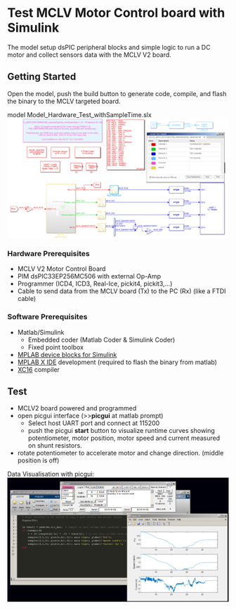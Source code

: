 # Test MCLV Motor Control board with Simulink

The model setup dsPIC peripheral blocks and simple logic to run a DC motor and collect sensors data with the MCLV V2 board.

## Getting Started

Open the model, push the build button to generate code, compile, and flash the binary to the MCLV targeted board.

model Model_Hardware_Test_withSampleTime.slx
![Model_Hardware_Test_withSampleTime.slx][fig:Model_Hardware_Test_withSampleTime]

### Hardware Prerequisites

- MCLV V2 Motor Control Board
- PIM dsPIC33EP256MC506 with external Op-Amp
- Programmer (ICD4, ICD3, Real-Ice, pickit4, pickit3,...)
- Cable to send data from the MCLV board (Tx) to the PC (Rx) (like a FTDI cable)

### Software Prerequisites

- Matlab/Simulink
  - Embedded coder (Matlab Coder & Simulink Coder)
  - Fixed point toolbox
- [MPLAB device blocks for Simulink][blockset]
- [MPLAB X IDE][MPLABX] development (required to flash the binary from matlab)
- [XC16][XC16] compiler

## Test

- MCLV2 board powered and programmed
- open picgui interface (>>**picgui** at matlab prompt)
  - Select host UART port and connect at 115200 
  - push the picgui **start** button to visualize runtime curves showing potentiometer, motor position, motor speed and current measured on shunt resistors.
- rotate potentiometer to accelerate motor and change direction. (middle position is off)

Data Visualisation with picgui:
![Data Visualisation][fig:DataVisu]



<!---  math test not working on GitHub: $\sqrt(2) + \frac{1}{2^5}$
comment  -->

[fig:Model_Hardware_Test_withSampleTime]: ./Fig/Model_Hardware_Test_withSampleTime.png "Simulink Model Model_Hardware_Test_withSampleTime.slx from this repository set-up the dsPIC 33EP256MC506 PIM daughter board used on a MCLV v2 microchip motor control board. Two PWM signals drives a DC motor. One QEI peripheral provides position and speed from an optical encoder. 3 ADC channels provides board potentiometer position and current measurement from two shunt resistors. Peripheral QEI and ADC output values are sent through the UART to the microchip picgui interface for visualisation and data logging."
[fig:DataVisu]: ./Fig/DataVisu.png "picgui, custom script and figure that present in real-time potentiometer, motor speed and current measured"

[blockset]: https://www.microchip.com/SimulinkBlocks "Blockset for dsPIC and PIC32 (free)"
[MPLABX]: https://www.microchip.com/MPLABX "Microchip developpment environment (free)"
[XC16]: https://www.microchip.com/XC16 "Microchip Compiler (free with -O1 optimisation)"